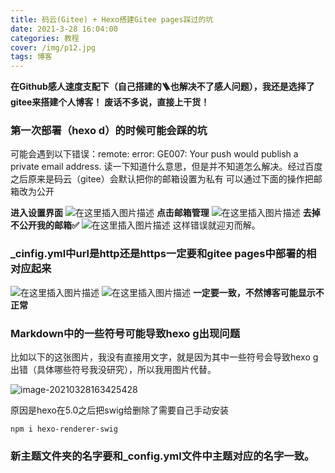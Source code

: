 ```yaml
---
title: 码云(Gitee) + Hexo搭建Gitee pages踩过的坑
date: 2021-3-28 16:04:00
categories: 教程
cover: /img/p12.jpg
tags: 博客
---
```




**在Github感人速度支配下（自己搭建的🪜也解决不了感人问题），我还是选择了gitee来搭建个人博客！** **废话不多说，直接上干货！**


### 第一次部署（hexo d）的时候可能会踩的坑
可能会遇到以下错误：remote: error: GE007: Your push would publish a private email address.
读一下知道什么意思，但是并不知道怎么解决。经过百度之后原来是码云（gitee）会默认把你的邮箱设置为私有
可以通过下面的操作把邮箱改为公开

**进入设置界面**
![在这里插入图片描述](https://img-blog.csdnimg.cn/20210220022021312.png?x-oss-process=image/watermark,type_ZmFuZ3poZW5naGVpdGk,shadow_10,text_aHR0cHM6Ly9ibG9nLmNzZG4ubmV0L3dlaXhpbl80NDU4Njg0NQ==,size_16,color_FFFFFF,t_70)
**点击邮箱管理**
![在这里插入图片描述](https://img-blog.csdnimg.cn/20210220022235337.png)
**去掉不公开我的邮箱✅**
![在这里插入图片描述](https://img-blog.csdnimg.cn/20210220022433924.png)
这样错误就迎刃而解。



### _cinfig.yml中url是http还是https一定要和gitee pages中部署的相对应起来

![在这里插入图片描述](https://img-blog.csdnimg.cn/20210220022835991.png)
![在这里插入图片描述](https://img-blog.csdnimg.cn/20210220022846326.png?x-oss-process=image/watermark,type_ZmFuZ3poZW5naGVpdGk,shadow_10,text_aHR0cHM6Ly9ibG9nLmNzZG4ubmV0L3dlaXhpbl80NDU4Njg0NQ==,size_16,color_FFFFFF,t_70)
**一定要一致，不然博客可能显示不正常**







### Markdown中的一些符号可能导致hexo g出现问题

比如以下的这张图片，我没有直接用文字，就是因为其中一些符号会导致hexo g出错（具体哪些符号我没研究），所以我用图片代替。

![image-20210328163425428](https://gitee.com/wanwanzh/imagebed-windows/raw/master/pictures/image-20210328163425428.png)

原因是hexo在5.0之后把swig给删除了需要自己手动安装
```
npm i hexo-renderer-swig
```
### 新主题文件夹的名字要和_config.yml文件中主题对应的名字一致。





